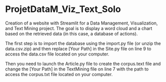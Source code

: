 # ProjetDataM_Viz_Text_Solo
Creation of a website with Streamlit for a Data Management, Visualization, and Text Mining project. The goal is to display a word cloud and a chart based on the retrieved data (in this case, a database of actions).

The first step is to import the database using the import.py file (or unzip the data.csv.zip) and then replace [Your Path] in the Site.py file on line 9 to access the data.csv file located on your computer. 

Then you need to launch the Article.py file to create the corpus.text file and change the [Your Path] in the TextMining file on line 7 with the path to access the corpus.txt file located on your computer.
